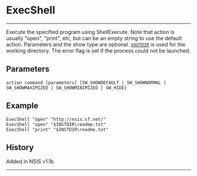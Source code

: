 # ExecShell

---

Execute the specified program using ShellExecute. Note that action is usually "open", "print", etc, but can be an empty string to use the default action. Parameters and the show type are optional. [`$OUTDIR`][1] is used for the working directory. The error flag is set if the process could not be launched.

## Parameters

    action command [parameters] [SW_SHOWDEFAULT | SW_SHOWNORMAL | SW_SHOWMAXIMIZED | SW_SHOWMINIMIZED | SW_HIDE]

## Example

	ExecShell "open" "http://nsis.sf.net/"
	ExecShell "open" "$INSTDIR\readme.txt"
	ExecShell "print" "$INSTDIR\readme.txt"

## History

Added in NSIS v1.1b

---

[1]: ../Variables/OUTDIR.md